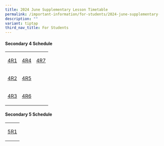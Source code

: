 ```yaml
---
title: 2024 June Supplementary Lesson Timetable
permalink: /important-information/for-students/2024-june-supplementary-lesson-timetable/
description: ""
variant: tiptap
third_nav_title: For Students
---
```

<h4>Secondary 4 Schedule</h4>
<p></p>
<table style="minWidth: 75px">
<colgroup>
<col>
<col>
<col>
</colgroup>
<tbody>
<tr>
<td rowspan="1" colspan="1">
<p><a href="https://drive.google.com/file/d/1aOMmYx_JRhDyAZDhkWVmQ1dKvpMwuHFH/view?usp=drive_link" rel="noopener noreferrer nofollow" target="_blank">4R1</a>
</p>
</td>
<td rowspan="1" colspan="1">
<p><a href="https://drive.google.com/file/d/1QOnlWoBqHMKeYZu2plylIsdmiTV49Nye/view?usp=drive_link" rel="noopener noreferrer nofollow" target="_blank">4R4</a>
</p>
</td>
<td rowspan="1" colspan="1">
<p><a href="https://drive.google.com/file/d/19QjQAdeKSWdn5hwxfmFgxm7eXuujCMjj/view?usp=drive_link" rel="noopener noreferrer nofollow" target="_blank">4R7</a>
</p>
</td>
</tr>
<tr>
<td rowspan="1" colspan="1">
<p><a href="https://drive.google.com/file/d/1KwGRWJKuINeJrTamD7w1kV9HqOUlZ_N1/view?usp=drive_link" rel="noopener noreferrer nofollow" target="_blank">4R2</a>
</p>
</td>
<td rowspan="1" colspan="1">
<p><a href="https://drive.google.com/file/d/1KwGRWJKuINeJrTamD7w1kV9HqOUlZ_N1/view?usp=drive_link" rel="noopener noreferrer nofollow" target="_blank">4R5</a>
</p>
</td>
<td rowspan="1" colspan="1">
<p></p>
</td>
</tr>
<tr>
<td rowspan="1" colspan="1">
<p><a href="https://drive.google.com/file/d/19piCP7SSqcnEwLwyC00XUpDdSTemBygs/view?usp=drive_link" rel="noopener noreferrer nofollow" target="_blank">4R3</a>
</p>
</td>
<td rowspan="1" colspan="1">
<p><a href="https://drive.google.com/file/d/1oJ_6XYSdOsIlNvXjvY5MIkeI7bDlhdR9/view?usp=drive_link" rel="noopener noreferrer nofollow" target="_blank">4R6</a>
</p>
</td>
<td rowspan="1" colspan="1">
<p></p>
</td>
</tr>
</tbody>
</table>
<h4>Secondary 5 Schedule</h4>
<table style="minWidth: 25px">
<colgroup>
<col>
</colgroup>
<tbody>
<tr>
<td rowspan="1" colspan="1">
<p><a href="https://drive.google.com/file/d/1trtltodsMXyOB8AMYAlXC46XBdqz6RkN/view?usp=drive_link" rel="noopener noreferrer nofollow" target="_blank">5R1</a>
</p>
</td>
</tr>
</tbody>
</table>
<p></p>